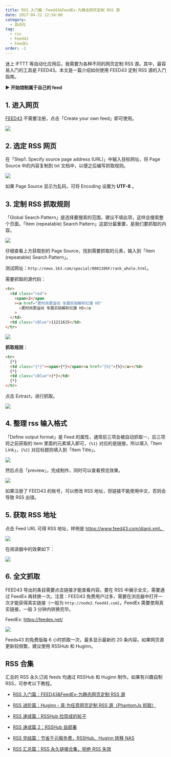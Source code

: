 ```yaml
---
title: RSS 入门篇：Feed43&FeedEx-为静态网页定制 RSS 源
date: 2017-04-22 12:54:00
category:
  - 自动化
tag:
  - rss
  - Feed43
  - FeedEx
order: -2
---
```


迷上 IFTTT 等自动化应用后，我需要为各种不同的网页定制 RSS 源。其中，最容易入门的工具是 FEED43。本文是一篇介绍如何使用 FEED43 定制 RSS 源的入门指南。

**► 开始烧制属于自己的 feed**

## 1. 进入网页

[FEED43](http://www.feed43.com/) 不需要注册，点击「Create your own feed」即可使用。

![](https://pic1.zhimg.com/v2-b5da0b08f632376fad3925a779e373b4_r.jpg)

## 2. 选定 RSS 网页

在「Step1. Specify source page address (URL)」中输入目标网址，将 Page Source 中的内容复制到 txt 文档中，以便之后编写抓取规则。

![](https://pic1.zhimg.com/v2-1b687a5b1c325ba6d04fbdcc13b95668_r.jpg)

如果 Page Source 显示为乱码，可将 Encoding 设置为 **UTF-8** 。

## 3. 定制 RSS 抓取规则

「Global Search Pattern」是选择要搜索的范围，建议不填此项，这样会搜索整个页面。「Item (repeatable) Search Pattern」这部分最重要，是我们要抓取的内容。

![](https://pic1.zhimg.com/v2-b1fa90c59739bddc0c27134cd36ba6bc_r.jpg)

仔细查看上方获取到的 Page Source，找到需要抓取的元素，输入到「Item (repeatable) Search Pattern」。

测试网址：`http://news.163.com/special/0001386F/rank_whole.html`。

需要抓取的源代码：

```html
<tr>
  <td class="red">
    <span>2</span
    ><a href="更时尚更运动 车展实拍解析红旗 H5"
      >更时尚更运动 车展实拍解析红旗 H5</a
    >
  </td>
  <td class="cBlue">11211615</td>
</tr>
```

![](https://pic2.zhimg.com/v2-cf6dbf2c09189f7517ec63abdc80c50d_r.jpg)

**抓取规则**：

```html
<tr>
  {*}
  <td class="{*}"><span>{*}</span><a href="{%}">{%}</a></td>
  {*}
  <td class="cBlue">{*}</td>
  {*}
</tr>
```

点击 Extract，进行抓取。

![](https://pic4.zhimg.com/v2-e9486741a6229ab258a95147f584571b_r.jpg)

## 4. 整理 rss 输入格式

「Define output format」是 Feed 的属性，通常前三项会被自动抓取一，后三项将之前获取的 item 里面的元素填入即可，`{%1}` 对应的是链接，所以填入「Item Link」，`{%2}` 对应标题则填入到「Item Title」。

![](https://pic1.zhimg.com/v2-b4614f5c46090f2eb762aac87d604350_r.jpg)

然后点击「preview」，完成制作，同时可以查看预览效果。

![](https://pic2.zhimg.com/v2-498bf1f1c0b14da172498b58f59e39b9_r.jpg)

如果注册了 FEED43 的账号，可以修改 RSS 地址，但链接不能使用中文，否则会导致 RSS 出错。

## 5. 获取 RSS 地址

点击 Feed URL 可得 RSS 地址，样例是 https://www.feed43.com/dianji.xml。

![](https://pic1.zhimg.com/v2-f3b00e876d8df136f7d354b4fc22f900_r.jpg)

在阅读器中的效果如下：

![](https://pic4.zhimg.com/v2-6d8f503ff3da16eb985ca1d3ae2de98f_r.jpg)

## 6. 全文抓取

FEED43 导出的条目需要点击链接才能查看内容。要在 RSS 中展示全文，需要通过 FeedEx 再转换一次。注意：FEED43 免费用户过多，需要在浏览器中打开一次才能获得真实链接（一般为 `http://node2.feed43.com`）。FeedEx 需要使用真实链接，一般 3 分钟内转换完毕。

FeedEx: https://feedex.net/

![](https://pic4.zhimg.com/v2-8e3701adffa1d6fb4ea10dda2704988b_r.jpg)

Feeds43 的免费版每 6 小时抓取一次，最多显示最新的 20 条内容。如果网页源更新较频繁，建议使用 RSSHub 和 Huginn。

## RSS 合集

汇总的 RSS 永久订阅 feeds 均通过 RSSHub 和 Huginn 制作。如果有兴趣自制 RSS，可参考以下教程。

- [RSS 入门篇：FEED43&FeedEx-为静态网页定制 RSS 源](https://newzone.top/posts/2017-04-22-rss_feed43_feedex.html)

- [RSS 进阶篇：Huginn - 真·为任意网页定制 RSS 源（PhantomJs 抓取）](https://newzone.top/posts/2018-10-07-huginn_scraping_any_website.html)

- [RSS 速成篇：RSSHub 捡现成的轮子](https://newzone.top/posts/2019-04-01-rsshub_noob.html)

- [RSS 速成篇 2：RSSHub 自部署](https://newzone.top/posts/2020-03-25-rsshub_on_vps.html)

- [RSS 完结篇：节省千元服务费，RSSHub、Huginn 转移 NAS](https://newzone.top/posts/2021-10-23-nas_with_rsshub_and_huginn.html)

- [RSS 汇总篇：RSS 永久链接合集，拒绝 RSS 失效](https://newzone.top/posts/2022-03-17-rss_persistent_link_collection.html)
